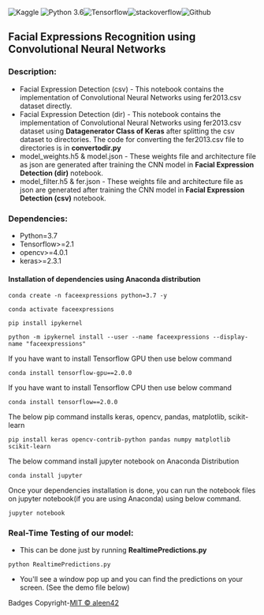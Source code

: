 ![Kaggle](https://img.shields.io/badge/Dataset-Kaggle-blue.svg) ![Python 3.6](https://img.shields.io/badge/Python-3.7-brightgreen.svg)![Tensorflow](https://aleen42.github.io/badges/src/tensorflow.svg)![stackoverflow](https://aleen42.github.io/badges/src/stackoverflow.svg)![Github](https://aleen42.github.io/badges/src/github.svg)

## Facial Expressions Recognition using Convolutional Neural Networks


### Description:
* Facial Expression Detection (csv) - This notebook contains the implementation of Convolutional Neural Networks using fer2013.csv dataset directly. 
* Facial Expression Detection (dir) - This notebook contains the implementation of Convolutional Neural Networks using fer2013.csv dataset using **Datagenerator Class of Keras** after splitting the csv dataset to directories. The code for converting the fer2013.csv file to directories is in **convertodir.py** 
* model_weights.h5 & model.json - These weights file and architecture file as json are generated after training the CNN model in **Facial Expression Detection (dir)** notebook. 
* model_filter.h5 & fer.json - These weights file and architecture file as json are generated after training the CNN model in **Facial Expression Detection (csv)** notebook.

### Dependencies:
* Python=3.7
* Tensorflow>=2.1
* opencv>=4.0.1
* keras>=2.3.1
#### Installation of dependencies using Anaconda distribution
`conda create -n faceexpressions python=3.7 -y`

`conda activate faceexpressions`

`pip install ipykernel`

`python -m ipykernel install --user --name faceexpressions --display-name "faceexpressions"`

If you have want to install Tensorflow GPU then use below command

`conda install tensorflow-gpu==2.0.0`

If you have want to install Tensorflow CPU then use below command

`conda install tensorflow==2.0.0`

The below pip command installs keras, opencv, pandas, matplotlib, scikit-learn

`pip install keras opencv-contrib-python pandas numpy matplotlib scikit-learn`

The below command install jupyter notebook on Anaconda Distribution

`conda install jupyter`

Once your dependencies installation is done, you can run the notebook files on jupyter notebook(if you are using Anaconda) using below command. 

`jupyter notebook`

### Real-Time Testing of our model:
* This can be done just by running **RealtimePredictions.py** 

`python RealtimePredictions.py` 

* You'll see a window pop up and you can find the predictions on your screen. (See the demo file below)




 Badges Copyright-[MIT © aleen42](https://github.com/aleen42/badges)
